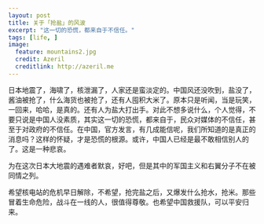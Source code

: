 ```yaml
---
layout: post
title: 关于「抢盐」的风波
excerpt: "这一切的恐慌，都来自于不信任。"
tags: [life, ]
image:
  feature: mountains2.jpg
  credit: Azeril
  creditlink: http://azeril.me
---
```




日本地震了，海啸了，核泄漏了，人家还是蛮淡定的。中国风还没吹到，盐没了，酱油被抢了，什么海货也被抢了，还有人囤积大米了。原本只是听闻，当是玩笑，一回来，哈哈，是真的。还有人为盐大打出手。对此不想多说什么，个人觉得，不要只说是中国人没素质，其实这一切的恐慌，都来自于，民众对媒体的不信任，甚至于对政府的不信任。在中国，官方发言，有几成能信呢，我们所知道的是真正的消息吗？这样的怀疑，才是恐慌的根源。或许，中国人已经是最不敢相信别人的了。这是一种悲哀。

为在这次日本大地震的遇难者默哀，好吧，但是其中的军国主义和右翼分子不在被同情之列。

希望核电站的危机早日解除，不希望，抢完盐之后，又爆发什么抢水，抢米。那些冒着生命危险，战斗在一线的人，很值得尊敬。也希望中国救援队，可以平安归来。